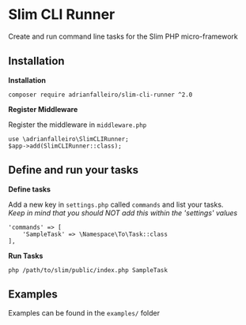 # Slim CLI Runner

Create and run command line tasks for the Slim PHP micro-framework

## Installation

**Installation**

`composer require adrianfalleiro/slim-cli-runner ^2.0`

**Register Middleware**

Register the middleware in `middleware.php`

```
use \adrianfalleiro\SlimCLIRunner;
$app->add(SlimCLIRunner::class);
```

## Define and run your tasks

**Define tasks**

Add a new key in `settings.php` called `commands` and list your tasks.  
_Keep in mind that you should NOT add this within the 'settings' values_

```
'commands' => [
    'SampleTask' => \Namespace\To\Task::class
],
```

**Run Tasks**

`php /path/to/slim/public/index.php SampleTask`

## Examples

Examples can be found in the `examples/` folder

